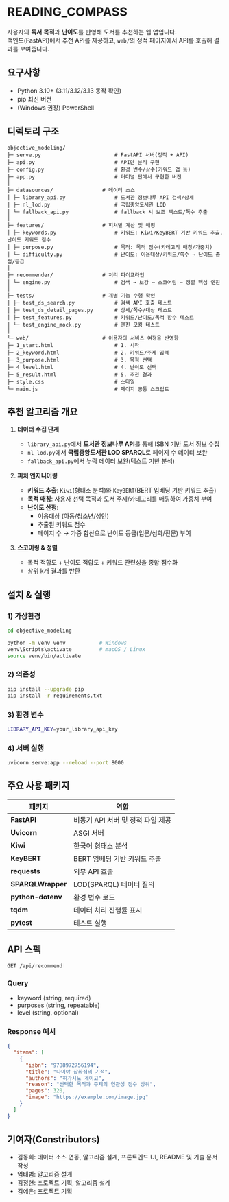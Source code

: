 # READING_COMPASS

사용자의 **독서 목적**과 **난이도**를 반영해 도서를 추천하는 웹 앱입니다.  
백엔드(FastAPI)에서 추천 API를 제공하고, `web/`의 정적 페이지에서 API를 호출해 결과를 보여줍니다.



## 요구사항

- Python 3.10+ (3.11/3.12/3.13 동작 확인)
- pip 최신 버전
- (Windows 권장) PowerShell



## 디렉토리 구조

```text
objective_modeling/
├─ serve.py                        # FastAPI 서버(정적 + API)
├─ api.py                          # API만 분리 구현
├─ config.py                       # 환경 변수/상수(키워드 맵 등)
├─ app.py                          # 터미널 단에서 구현한 버전
│
├─ datasources/                # 데이터 소스
│ ├─ library_api.py                # 도서관 정보나루 API 검색/상세
│ ├─ nl_lod.py                     # 국립중앙도서관 LOD
│ └─ fallback_api.py               # fallback 시 보조 텍스트/쪽수 추출
│
├─ features/                   # 피쳐별 계산 및 매핑
│ ├─ keywords.py                   # 키워드: Kiwi/KeyBERT 기반 키워드 추출, 난이도 키워드 점수
│ ├─ purpose.py                    # 목적: 목적 점수(카테고리 매칭/가중치)
│ └─ difficulty.py                 # 난이도: 이용대상/키워드/쪽수 → 난이도 총점/등급
│
├─ recommender/                # 처리 파이프라인
│ └─ engine.py                     # 검색 → 보강 → 스코어링 → 정렬 핵심 엔진
│
├─ tests/                      # 개별 기능 수행 확인
│ ├─ test_ds_search.py             # 검색 API 호출 테스트
│ ├─ test_ds_detail_pages.py       # 상세/쪽수/대상 테스트
│ ├─ test_features.py              # 키워드/난이도/목적 함수 테스트
│ └─ test_engine_mock.py           # 엔진 모킹 테스트
│
└─ web/                        # 이용자의 서비스 여정을 반영함
├─ 1_start.html                    # 1. 시작
├─ 2_keyword.html                  # 2. 키워드/주제 입력
├─ 3_purpose.html                  # 3. 목적 선택
├─ 4_level.html                    # 4. 난이도 선택
├─ 5_result.html                   # 5. 추천 결과
├─ style.css                       # 스타일
└─ main.js                         # 페이지 공통 스크립트
```


## 추천 알고리즘 개요

1. **데이터 수집 단계**
   - `library_api.py`에서 **도서관 정보나루 API**를 통해 ISBN 기반 도서 정보 수집
   - `nl_lod.py`에서 **국립중앙도서관 LOD SPARQL**로 페이지 수 데이터 보완
   - `fallback_api.py`에서 누락 데이터 보완(텍스트 기반 분석)

2. **피처 엔지니어링**
   - **키워드 추출**: `Kiwi`(형태소 분석)와 `KeyBERT`(BERT 임베딩 기반 키워드 추출)
   - **목적 매칭**: 사용자 선택 목적과 도서 주제/카테고리를 매핑하여 가중치 부여
   - **난이도 산정**:
     - 이용대상 (아동/청소년/성인)
     - 추출된 키워드 점수
     - 페이지 수
     → 가중 합산으로 난이도 등급(입문/심화/전문) 부여

3. **스코어링 & 정렬**
   - 목적 적합도 + 난이도 적합도 + 키워드 관련성을 종합 점수화
   - 상위 k개 결과를 반환


## 설치 & 실행

### 1) 가상환경
```bash
cd objective_modeling

python -m venv venv           # Windows
venv\Scripts\activate         # macOS / Linux
source venv/bin/activate
```

### 2) 의존성
```bash
pip install --upgrade pip
pip install -r requirements.txt
```

### 3) 환경 변수
```bash
LIBRARY_API_KEY=your_library_api_key
```

### 4) 서버 실행
```bash
uvicorn serve:app --reload --port 8000
```


## 주요 사용 패키지

| 패키지 | 역할 |
|--------|------|
| **FastAPI** | 비동기 API 서버 및 정적 파일 제공 |
| **Uvicorn** | ASGI 서버 |
| **Kiwi** | 한국어 형태소 분석 |
| **KeyBERT** | BERT 임베딩 기반 키워드 추출 |
| **requests** | 외부 API 호출 |
| **SPARQLWrapper** | LOD(SPARQL) 데이터 질의 |
| **python-dotenv** | 환경 변수 로드 |
| **tqdm** | 데이터 처리 진행률 표시 |
| **pytest** | 테스트 실행 |


## API 스펙
`GET /api/recommend`

### Query
- keyword (string, required)
- purposes (string, repeatable)
- level (string, optional)

### Response 예시
```json
{
  "items": [
    {
      "isbn": "9788972756194",
      "title": "나미야 잡화점의 기적",
      "authors": "히가시노 게이고",
      "reason": "선택한 목적과 주제의 연관성 점수 상위",
      "pages": 320,
      "image": "https://example.com/image.jpg"
    }
  ]
}
```


## 기여자(Constributors)
- 김동희: 데이터 소스 연동, 알고리즘 설계, 프론트엔드 UI, README 및 기술 문서 작성
- 엄태범: 알고리즘 설계
- 김정현: 프로젝트 기획, 알고리즘 설계
- 김예은: 프로젝트 기획